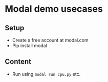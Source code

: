 # Modal demo usecases

## Setup

* Create a free account at modal.com
* Pip install modal

## Content
* Run using `modal run cpu.py` etc.
